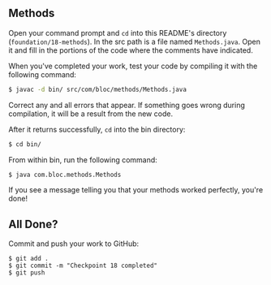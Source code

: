 ## Methods

Open your command prompt and `cd` into this README's directory (`foundation/18-methods`). 
In the src path is a file named `Methods.java`. Open it and fill in the portions of the code 
where the comments have indicated.

When you've completed your work, test your code by compiling it with the following command:

```bash
$ javac -d bin/ src/com/bloc/methods/Methods.java
```

Correct any and all errors that appear. If something goes wrong during compilation, it will 
be a result from the new code.

After it returns successfully, `cd` into the bin directory:

```bash
$ cd bin/
```

From within bin, run the following command:

```bash
$ java com.bloc.methods.Methods
```

If you see a message telling you that your methods worked perfectly, you're done!

## All Done?

Commit and push your work to GitHub:

```bash(/Users/your_user_name/where/you/keep/your/work/android-source)
$ git add .
$ git commit -m "Checkpoint 18 completed"
$ git push
```
